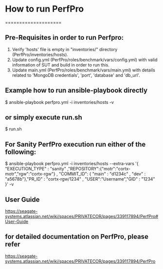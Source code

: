 # How to run PerfPro
====================

## Pre-Requisites in order to run Perfpro:
1. Verify 'hosts' file is empty in "inventories/" directory (PerfPro/inventories/hosts).  
2. Update config.yml (PerfPro/roles/benchmark/vars/config.yml) with valid information of SUT and build in order to run this.
3.  Update main.yml (PerfPro/roles/benchmark/vars/main.yml) with details related to 'MongoDB credentials', 'port', 'database' and 'db_url'.

## Example how to run ansible-playbook directly
$ ansible-playbook perfpro.yml -i inventories/hosts -v

## or simply execute run.sh
$ run.sh

## For Sanity PerfPro execution run either of the following: 
$ ansible-playbook perfpro.yml -i inventories/hosts --extra-vars '{ "EXECUTION_TYPE" : "sanity" ,"REPOSITORY":{"motr":"cortx-motr","rgw":"cortx-rgw"} , "COMMIT_ID": { "main" : "d1234c" , "dev" : "a5678b"},"PR_ID" : "cortx-rgw/1234" , "USER":"Username","GID" : "1234" }' -v

## User Guide
https://seagate-systems.atlassian.net/wiki/spaces/PRIVATECOR/pages/339117894/PerfPro#User-Guide

## for detailed documentation on PerfPro, please refer
https://seagate-systems.atlassian.net/wiki/spaces/PRIVATECOR/pages/339117894/PerfPro
